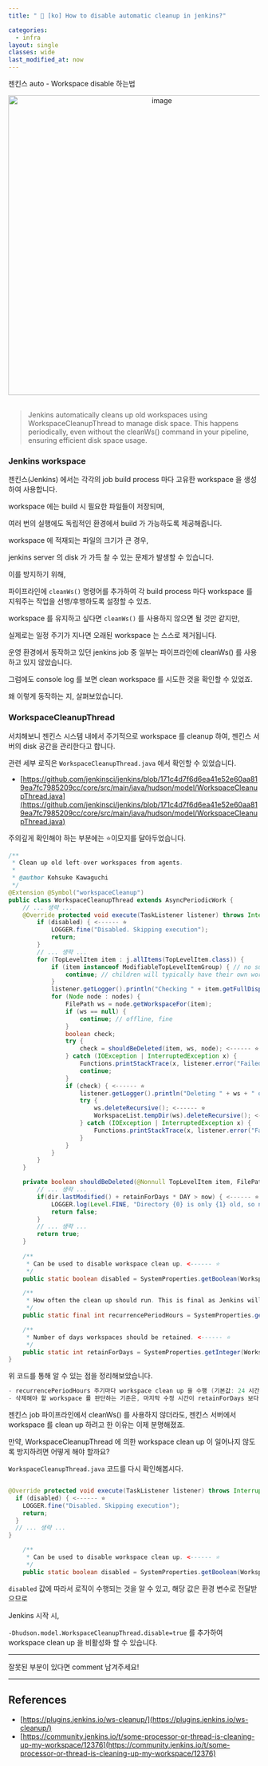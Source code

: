 ```yaml
---
title: " 🧹 [ko] How to disable automatic cleanup in jenkins?"

categories: 
  - infra
layout: single
classes: wide
last_modified_at: now
---
```


젠킨스 auto - Workspace disable 하는법

<div style="text-align: center;">
    <img src="https://github.com/user-attachments/assets/03a7bc85-8930-4bd1-a4eb-cb334b8c6188" alt="image" width="600">
</div>

<br>

> Jenkins automatically cleans up old workspaces using WorkspaceCleanupThread to manage disk space.
This happens periodically, even without the cleanWs() command in your pipeline, ensuring efficient disk space usage.

### Jenkins workspace

젠킨스(Jenkins) 에서는 각각의 job build process 마다 고유한 workspace 을 생성하여 사용합니다.

workspace 에는 build 시 필요한 파일들이 저장되며,

여러 번의 실행에도 독립적인 환경에서 build 가 가능하도록 제공해줍니다.

workspace 에 적재되는 파일의 크기가 큰 경우,

jenkins server 의 disk 가 가득 찰 수 있는 문제가 발생할 수 있습니다.

이를 방지하기 위해, 

파이프라인에 `cleanWs()` 명령어를 추가하여 각 build process 마다 workspace 를 지워주는 작업을 선행/후행하도록 설정할 수 있죠.

workspace 를 유지하고 싶다면 `cleanWs()` 를 사용하지 않으면 될 것만 같지만,

실제로는 일정 주기가 지나면 오래된 workspace 는 스스로 제거됩니다.


운영 환경에서 동작하고 있던 jenkins job 중 일부는 파이프라인에 cleanWs() 를 사용하고 있지 않았습니다.

그럼에도 console log 를 보면 clean workspace 를 시도한 것을 확인할 수 있었죠.


왜 이렇게 동작하는 지, 살펴보았습니다.

### WorkspaceCleanupThread

서치해보니 젠킨스 시스템 내에서 주기적으로 workspace 를 cleanup 하여, 젠킨스 서버의 disk 공간을 관리한다고 합니다.

관련 세부 로직은 `WorkspaceCleanupThread.java` 에서 확인할 수 있었습니다.

- [https://github.com/jenkinsci/jenkins/blob/171c4d7f6d6ea41e52e60aa819ea7fc7985209cc/core/src/main/java/hudson/model/WorkspaceCleanupThread.java](https://github.com/jenkinsci/jenkins/blob/171c4d7f6d6ea41e52e60aa819ea7fc7985209cc/core/src/main/java/hudson/model/WorkspaceCleanupThread.java)

주의깊게 확인해야 하는 부분에는 ⭐️이모지를 달아두었습니다. 

```java
/**
 * Clean up old left-over workspaces from agents.
 *
 * @author Kohsuke Kawaguchi
 */
@Extension @Symbol("workspaceCleanup")
public class WorkspaceCleanupThread extends AsyncPeriodicWork {
    // ... 생략 ...
    @Override protected void execute(TaskListener listener) throws InterruptedException, IOException {
        if (disabled) { <------ ⭐️
            LOGGER.fine("Disabled. Skipping execution");
            return;
        }
        // ... 생략 ...
        for (TopLevelItem item : j.allItems(TopLevelItem.class)) {
            if (item instanceof ModifiableTopLevelItemGroup) { // no such thing as TopLevelItemGroup, and ItemGroup offers no access to its type parameter
                continue; // children will typically have their own workspaces as subdirectories; probably no real workspace of its own
            }
            listener.getLogger().println("Checking " + item.getFullDisplayName());
            for (Node node : nodes) {
                FilePath ws = node.getWorkspaceFor(item);
                if (ws == null) {
                    continue; // offline, fine
                }
                boolean check;
                try {
                    check = shouldBeDeleted(item, ws, node); <------ ⭐️
                } catch (IOException | InterruptedException x) {
                    Functions.printStackTrace(x, listener.error("Failed to check " + node.getDisplayName()));
                    continue;
                }
                if (check) { <------ ⭐️
                    listener.getLogger().println("Deleting " + ws + " on " + node.getDisplayName());
                    try {
                        ws.deleteRecursive(); <------ ⭐️
                        WorkspaceList.tempDir(ws).deleteRecursive(); <------ ⭐️
                    } catch (IOException | InterruptedException x) {
                        Functions.printStackTrace(x, listener.error("Failed to delete " + ws + " on " + node.getDisplayName()));
                    }
                }
            }
        }
    }

    private boolean shouldBeDeleted(@Nonnull TopLevelItem item, FilePath dir, @Nonnull Node n) throws IOException, InterruptedException {
        // ... 생략 ...
        if(dir.lastModified() + retainForDays * DAY > now) { <------ ⭐️
            LOGGER.log(Level.FINE, "Directory {0} is only {1} old, so not deleting", new Object[] {dir, Util.getTimeSpanString(now-dir.lastModified())});
            return false;
        }
        // ... 생략 ...
        return true;
    }
    
    /**
     * Can be used to disable workspace clean up. <------ ⭐️
     */
    public static boolean disabled = SystemProperties.getBoolean(WorkspaceCleanupThread.class.getName()+".disabled");

    /**
     * How often the clean up should run. This is final as Jenkins will not reflect changes anyway. <------ ⭐️
     */
    public static final int recurrencePeriodHours = SystemProperties.getInteger(WorkspaceCleanupThread.class.getName()+".recurrencePeriodHours", 24);

    /**
     * Number of days workspaces should be retained. <------ ⭐️
     */
    public static int retainForDays = SystemProperties.getInteger(WorkspaceCleanupThread.class.getName()+".retainForDays", 30);
}

```

위 코드를 통해 알 수 있는 점을 정리해보았습니다.

```java
- recurrencePeriodHours 주기마다 workspace clean up 을 수행 (기본값: 24 시간)
- 삭제해야 할 workspace 를 판단하는 기준은, 마지막 수정 시간이 retainForDays 보다 오래되었는지를 체크 (기본값: 30 일)
```

젠킨스 job 파이프라인에서 cleanWs() 를 사용하지 않더라도, 젠킨스 서버에서 workspace 를 clean up 하려고 한 이유는 이제 분명해졌죠.

만약, WorkspaceCleanupThread 에 의한 workspace clean up 이 일어나지 않도록 방지하려면 어떻게 해야 할까요?

`WorkspaceCleanupThread.java` 코드를 다시 확인해봅시다.

```java

@Override protected void execute(TaskListener listener) throws InterruptedException, IOException {
  if (disabled) { <------ ⭐️
    LOGGER.fine("Disabled. Skipping execution");
    return;
  }
  // ... 생략 ...
}

    /**
     * Can be used to disable workspace clean up. <------ ⭐️
     */
    public static boolean disabled = SystemProperties.getBoolean(WorkspaceCleanupThread.class.getName()+".disabled");

```

`disabled` 값에 따라서 로직이 수행되는 것을 알 수 있고, 해당 값은 환경 변수로 전달받으므로

Jenkins 시작 시, 


`-Dhudson.model.WorkspaceCleanupThread.disable=true` 를 추가하여 workspace clean up 을 비활성화 할 수 있습니다.

---

잘못된 부분이 있다면 comment 남겨주세요!

---

## References
- [https://plugins.jenkins.io/ws-cleanup/](https://plugins.jenkins.io/ws-cleanup/)
- [https://community.jenkins.io/t/some-processor-or-thread-is-cleaning-up-my-workspace/12376](https://community.jenkins.io/t/some-processor-or-thread-is-cleaning-up-my-workspace/12376)
